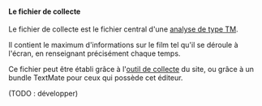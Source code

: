 #### Le fichier de collecte

Le fichier de collecte est le fichier central d'une [analyse de type TM](aide?p=analyse%2Ftype/%2Ftm).

Il contient le maximum d'informations sur le film tel qu'il se déroule à l'écran, en renseignant précisément chaque temps.

<!-- TODO: lien vers bundle TextMate -->
Ce fichier peut être établi grâce à l'[outil de collecte](analyser/collecte) du site, ou grâce à un bundle TextMate pour ceux qui possède cet éditeur.

(TODO : développer)
